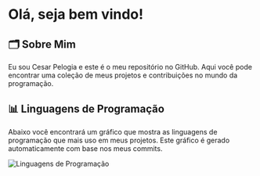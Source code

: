 # Olá, seja bem vindo!

## 🗂️ Sobre Mim

Eu sou Cesar Pelogia e este é o meu repositório no GitHub. Aqui você pode encontrar uma coleção de meus projetos e contribuições no mundo da programação. 

## 📊 Linguagens de Programação

Abaixo você encontrará um gráfico que mostra as linguagens de programação que mais uso em meus projetos. Este gráfico é gerado automaticamente com base nos meus commits.

![Linguagens de Programação](https://github-readme-stats.vercel.app/api/top-langs/?username=cesarpelogia&layout=compact)
